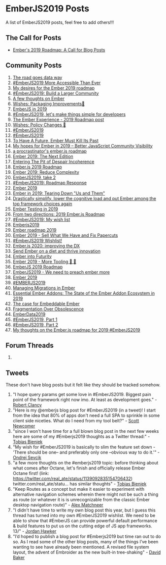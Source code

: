 # EmberJS2019 Posts

A list of EmberJS2019 posts, feel free to add others!!!

## The Call for Posts
- [Ember's 2019 Roadmap: A Call for Blog Posts](https://blog.emberjs.com/2019/05/20/ember-2019-roadmap-call-for-posts.html)

## Community Posts
1. [The road goes data way](http://www.melsumner.com/blog/ember/the-road-goes-data-way/)
1. [#EmberJS2019 More Accessible Than Ever](https://yehudakatz.com/2019/05/20/ember-2019/)
1. [My desires for the Ember 2019 roadmap](https://nullvoxpopuli.com/2019-05-14-ember-2019-roadmap/)
1. [#EmberJS2019: Build a Larger Community](https://crunchingnumbers.live/2019/05/26/emberjs2019-build-a-larger-community/)
1. [A few thoughts on Ember](https://imposter-syndrome.lol/posts/a-few-thoughts-on-ember/)
1. [Wishes: Packaging Improvements🌴](https://www.rwjblue.com/2019/05/30/ember-js-2019-roadmap-wishes-packaging-improvements/)
1. [EmberJS in 2019](https://gokatz.me/blog/emberjs-2019-roadmap/)
1. [#EmberJS2019, let's make things simple for developers](https://siva.dev/ember-2019/)
1. [The Ember Experience - 2019 Roadmap post](https://jenweber.netlify.com/the-ember-experience/)
1. [Wishes: Policy Changes 🧹](https://www.rwjblue.com/2019/05/31/ember-js-2019-roadmap-wishes-policy-changes/)
1. [#EmberJS2019](https://gist.github.com/jacojoubert/abfb45bdc8c4a2a5efdab3b37ed0d060)
1. [#EmberJS2019](https://gist.github.com/lifeart/71c4aa33fc85874d3cc9cdedd2a22684)
1. [To Have A Future, Ember Must Kill Its Past](http://andrewcallahan.com/to-have-a-future-ember-must-kill-its-past/)
1. [My hopes for Ember in 2019 – Better JavaScript Community Visibility](https://www.linkedin.com/pulse/my-hopes-ember-2019-better-javascript-community-visibility-chris-ng/)
1. [a procrastinator's ember.js roadmap](https://www.typedspace.com/2019-ember-js-roadmap/)
1. [Ember 2019: The Next Edition](https://www.pzuraq.com/ember-2019-the-next-edition/)
1. [Entering The Pit of Despair Incoherence](https://gist.github.com/chadhietala/50b977a7d3476069892d351c65af418c)
1. [Ember.js 2019 Roadmap](https://www.cerebris.com/blog/2019/06/04/emberjs-2019/)
1. [Ember 2019: Reduce Complexity](https://gos.si/blog/ember-2019-reduce-complexity/)
1. [EmberJS2019, take 2](http://www.melsumner.com/blog/ember/emberjs2019-take-2/)
1. [#EmberJS2019: Roadmap Response](https://mehulkar.com/blog/2019/06/emberjs2019-roadmap-response/)
1. [Ember 2019](https://gist.github.com/chancancode/ec56a0addf45380853a385694ff0e52b)
1. [Ember in 2019: Tearing Down "Us and Them"](https://www.salsify.com/blog/engineering/ember-in-2019-tearing-down-us-and-them)
1. [Drastically simplify, lower the cognitive load and put Ember among the top framework choices again](https://gist.github.com/frank06/eda33de8858e02ea1bfa4ed8e49766af)
1. [Ember Testing in 2019](https://medium.com/@gauravmunjal_86037/ember-testing-in-2019-e5f5fac0c023)
1. [From two directions: 2019 Ember.js Roadmap](https://www.jrjohnson.dev/posts/2019-05-26-ember-2019)
1. [#EmberJS2019: My wish list](https://medium.com/@abhilashlr/emberjs2019-my-wish-list-c64a99547bff)
1. [Emberjs2019](https://gist.github.com/rajasegar/b958fef06d67e20fe92e621c3f958be3)
1. [Ember roadmap 2019](https://gist.github.com/michaelrkn/249666be12de3374d1f8e49af1ddfdc5)
1. [Ember 2019 - Sell What We Have and Fix Papercuts](https://chris.manson.ie/ember-2019-sell-what-we-have-and-fix-papercuts/)
1. [#EmberJS2019 Wishlist!](https://medium.com/@sarbbottam/emberjs2019-wishlist-ba11a6a3e012)
1. [Ember.js 2020: improving the DX](https://dcyriller.github.io/ember-call-for-blog-posts/)
1. [Send Ember on a diet and thrive innovation](https://dev.to/tschoartschi/send-ember-on-a-diet-and-thrive-innovation-2aef)
1. [Ember into Futurity](http://hangaroundtheweb.com/2019/06/ember-into-futurity/)
1. [Ember 2019 - More Tooling 🔧 🔨](https://alonbukaiblog.netlify.com/ember-2019-more-tooling/)
1. [EmberJS 2019 Roadmap](https://josemarluedke.com/blog/emberjs-2019-roadmap/)
1. [EmberJS2019 - We need to preach ember more](https://gist.github.com/kenigbolo/3503d158858660e2d90fbb6726db2caf)
1. [Ember 2019](https://shipshape.io/blog/ember-2019/)
1. [#EMBERJS2019](http://presentationtier.com/emberjs2019/)
1. [Managing Migrations in Ember](https://www.linkedin.com/pulse/managing-migrations-ember-steve-calvert)
1. [Essential Ember Addons: The State of the Ember Addon Ecosystem in 2019 ](https://0xadada.pub/2019/06/17/essential-ember-addons/)
1. [The case for Embeddable Ember](https://dev.to/dustinsoftware/the-case-for-embeddable-ember-4120)
1. [Fragmentation Over Obsolescence](https://ilyaradchenko.com/fragmentation-over-obsalecence/)
1. [EmberData2019](https://runspired.com/2019/06/17/emberdata2019/)
1. [#EmberJS2019, Part 1](https://www.chriskrycho.com/2019/emberjs2019-part-1.html)
1. [#EmberJS2019, Part 2](https://www.chriskrycho.com/2019/emberjs2019-part-2.html)
1. [My thoughts on the Ember.js roadmap for 2019 #EmberJS2019](https://gist.github.com/neojp/d7b2cdc38a04776cf3e41a6e698fb07e)

## Forum Threads
1.

## Tweets
These don't have blog posts but it felt like they should be tracked somehow.
1. "I hope query params get some love in #EmberJS2019. Biggest pain point of the framework right now imo. At least as development goes." - [Robert Clancy](https://twitter.com/robboclancy/status/1133411097279696902)
1. "Here is my @emberjs blog post for #EmberJS2019 (in a tweet)! I start from the idea that 80% of apps don't need a full SPA to sprinkle in some client side niceties. What do I need from my tool belt?" - [Scott Newcomer](https://twitter.com/puekey/status/1135693033729454080)
1. "since I won't have time for a full blown blog post in the next few weeks here are some of my #Emberjs2019 thoughts as a Twitter thread:" - [Tobias Bieniek](https://twitter.com/TobiasBieniek/status/1135790015177469952)
1. "My wish for #EmberJS2019 is basically to slim the feature set down -
'There should be one– and preferably only one –obvious way to do it.'" - [Ondrej Sevcik](https://twitter.com/ondrejsevcik/status/1138778957178974209)
1. "a few more thoughts on the #emberjs2019 topic: before thinking about what comes after Octane, let's finish and officially release Ember Octane first! (link: https://twitter.com/real_ate/status/1139092835154706432) twitter.com/real_ate/statu… has similar thoughts" - [Tobias Bieniek](https://twitter.com/TobiasBieniek/status/1139100524014395394)
1. "Keep Routes as a concept but make it easier to experiment with alternative navigation schemes wherein there might not be such a thing as route (or whatever it is is unrecognizable from the classic Ember desktop navigation route)" - [Alex Matchneer](https://twitter.com/amatchneer/status/1139242398134018048)
1. "I didn't have time to write my own blog post this year, but I guess this thread has turned into my own #EmberJS2019 wishlist. We need to be able to show that #EmberJS can provide powerful default performance & build features to put us on the cutting edge of JS app frameworks. 13/" - [Jordan Hawker](https://twitter.com/JordanHawker/status/1139811888953319424)
1. "I’d hoped to publish a blog post for #Emberjs2019 but time ran out to do so. As I read some of the other blog posts, many of the things I’ve been wanting to see have already been mentioned. A revised file system layout, the advent of Embroider as the new built-in tree-shaking" - [David Baker](https://twitter.com/acorncom/status/1140456701318987776)
